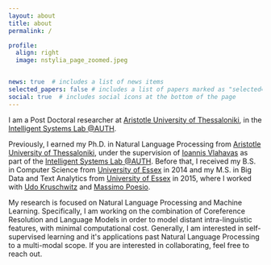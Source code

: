 ```yaml
---
layout: about
title: about
permalink: /

profile:
  align: right
  image: nstylia_page_zoomed.jpeg


news: true  # includes a list of news items
selected_papers: false # includes a list of papers marked as "selected={true}"
social: true  # includes social icons at the bottom of the page
---
```


I am a Post Doctoral researcher at [Aristotle University of Thessaloniki](https://www.csd.auth.gr/en/), in the [Intelligent Systems Lab @AUTH](https://intelligence.csd.auth.gr/).

Previously, I earned my Ph.D. in Natural Language Processing from [Aristotle University of Thessaloniki](https://www.csd.auth.gr/en/), under the supervision of [Ioannis Vlahavas](https://intelligence.csd.auth.gr/people/vlahavas/) as part of the [Intelligent Systems Lab @AUTH](https://intelligence.csd.auth.gr/). Before that, I received my B.S. in Computer Science from [University of Essex](https://www.essex.ac.uk/departments/computer-science-and-electronic-engineering) in 2014 and my M.S. in Big Data and Text Analytics from [University of Essex](https://www.essex.ac.uk/departments/computer-science-and-electronic-engineering) in 2015, where I worked with [Udo Kruschwitz](https://scholar.google.com/citations?user=ZCaIF_wAAAAJ&hl=en) and [Massimo Poesio](https://scholar.google.com/citations?user=89aa1X0AAAAJ&hl=en). 

My research is focused on Natural Language Processing and Machine Learning. Specifically, I am working on the combination of Coreference Resolution and Language Models in order to model distant intra-linguistic features, with minimal computational cost. Generally, I am interested in self-supervised learning and it's applications past Natural Language Processing to a multi-modal scope. If you are interested in collaborating, feel free to reach out. 